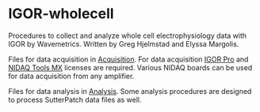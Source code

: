 # IGOR-wholecell
Procedures to collect and analyze whole cell electrophysiology data with IGOR by Wavemetrics. Written by Greg Hjelmstad and Elyssa Margolis.   
  
Files for data acquisition in [Acquisition](Acquisition). For data acquisition [IGOR Pro](https://www.wavemetrics.com/products/igorpro) and [NIDAQ Tools MX](https://www.wavemetrics.com/products/nidaqtools) licenses are required. Various NIDAQ boards can be used for data acquisition from any amplifier.    
  
Files for data analysis in [Analysis](Analysis). Some analysis procedures are designed to process SutterPatch data files as well.    

